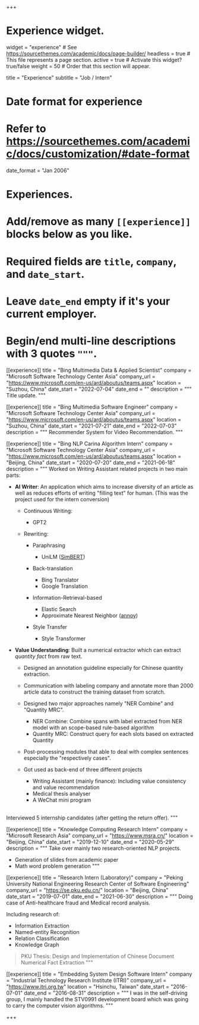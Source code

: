 +++
# Experience widget.
widget = "experience"  # See https://sourcethemes.com/academic/docs/page-builder/
headless = true  # This file represents a page section.
active = true  # Activate this widget? true/false
weight = 50  # Order that this section will appear.

title = "Experience"
subtitle = "Job / Intern"

# Date format for experience
#   Refer to https://sourcethemes.com/academic/docs/customization/#date-format
date_format = "Jan 2006"

# Experiences.
#   Add/remove as many `[[experience]]` blocks below as you like.
#   Required fields are `title`, `company`, and `date_start`.
#   Leave `date_end` empty if it's your current employer.
#   Begin/end multi-line descriptions with 3 quotes `"""`.
[[experience]]
  title = "Bing Multimedia Data & Applied Scientist"
  company = "Microsoft Software Technology Center Asia"
  company_url = "https://www.microsoft.com/en-us/ard/aboutus/teams.aspx"
  location = "Suzhou, China"
  date_start = "2022-07-04"
  date_end = ""
  description = """
  Title update.
  """

[[experience]]
  title = "Bing Multimedia Software Engineer"
  company = "Microsoft Software Technology Center Asia"
  company_url = "https://www.microsoft.com/en-us/ard/aboutus/teams.aspx"
  location = "Suzhou, China"
  date_start = "2021-07-21"
  date_end = "2022-07-03"
  description = """
  Recommender System for Video Recommendation.
  """

[[experience]]
  title = "Bing NLP Carina Algorithm Intern"
  company = "Microsoft Software Technology Center Asia"
  company_url = "https://www.microsoft.com/en-us/ard/aboutus/teams.aspx"
  location = "Beijing, China"
  date_start = "2020-07-20"
  date_end = "2021-06-18"
  description = """
  Worked on Writing Assistant related projects in two main parts:
  
  * **AI Writer**: An application which aims to increase diversity of an article as well as reduces efforts of writing "filling text" for human. (This was the project used for the intern conversion)

    * Continuous Writing: 

      * GPT2

    * Rewriting:

      * Paraphrasing

          * UniLM ([SimBERT](https://github.com/ZhuiyiTechnology/simbert))

      * Back-translation

          * Bing Translator
          * Google Translation

      * Information-Retrieval-based

          * Elastic Search
          * Approximate Nearest Neighbor ([annoy](https://github.com/spotify/annoy))

      * Style Transfer

          * Style Transformer

  * **Value Understanding**: Built a numerical extractor which can extract *quantity fact* from raw text.

    * Designed an annotation guideline especially for Chinese quantity extraction.
    * Communication with labeling company and annotate more than 2000 article data to construct the training dataset from scratch.
    * Designed two major approaches namely "NER Combine" and "Quantity MRC".

      * NER Combine: Combine spans with label extracted from NER model with an scope-based rule-based algorithm
      * Quantity MRC: Construct query for each slots based on extracted Quantity

    * Post-processing modules that able to deal with complex sentences especially the "respectively cases".
    * Got used as back-end of three different projects

      * Writing Assistant (mainly finance): Including value consistency and value recommendation
      * Medical thesis analyser
      * A WeChat mini program
  
  <br>Interviewed 5 internship candidates (after getting the return offer).
  """

[[experience]]
  title = "Knowledge Computing Research Intern"
  company = "Microsoft Research Asia"
  company_url = "https://www.msra.cn/"
  location = "Beijing, China"
  date_start = "2019-12-10"
  date_end = "2020-05-29"
  description = """
  Take over mainly two research-oriented NLP projects.

  * Generation of slides from academic paper
  * Math word problem generation
  """

[[experience]]
  title = "Research Intern (Laboratory)"
  company = "Peking University National Engineering Research Center of Software Engineering"
  company_url = "https://se.pku.edu.cn/"
  location = "Beijing, China"
  date_start = "2019-07-01"
  date_end = "2021-06-30"
  description = """
  Doing case of Anti-healthcare fraud and Medical record analysis.

  Including research of:
  
  * Information Extraction
  * Named-entity Recognition
  * Relation Classification
  * Knowledge Graph

  > PKU Thesis: Design and Implementation of Chinese Document Numerical Fact Extraction
  """

[[experience]]
  title = "Embedding System Design Software Intern"
  company = "Industrial Technology Research Institute (ITRI)"
  company_url = "https://www.itri.org.tw"
  location = "Hsinchu, Taiwan"
  date_start = "2016-07-01"
  date_end = "2016-08-31"
  description = """
  I was in the self-driving group, I mainly handled the STV0991 development board which was going to carry the computer vision algorithms.
  """

+++
